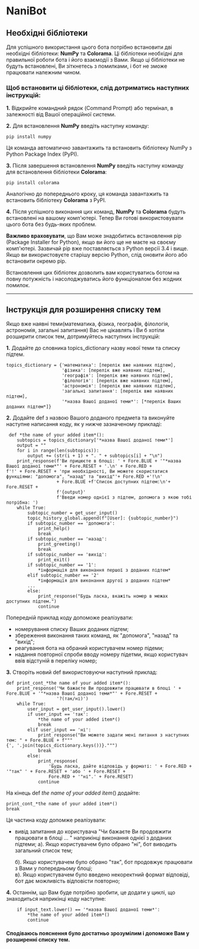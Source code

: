 # NaniBot
## Необхідні бібліотеки ##
Для успішного використання цього бота потрібно встановити дві необхідні бібліотеки: **NumPy** та **Colorama**. Ці бібліотеки необхідні для правильної роботи бота і його взаємодії з Вами. Якщо ці бібліотеки не будуть встановлені, Ви зіткнетесь з помилками, і бот не зможе працювати належним чином.
### Щоб встановити ці бібліотеки, слід дотриматись наступних інструкцій: ###
**1.** Відкрийте командний рядок (Command Prompt) або термінал, в залежності від Вашої операційної системи.

**2.** Для встановлення **NumPy** введіть наступну команду:
```
pip install numpy
```
Ця команда автоматично завантажить та встановить бібліотеку NumPy з Python Package Index (PyPI).

**3.** Після завершення встановлення **NumPy** введіть наступну команду для встановлення бібліотеки **Colorama**:
```
pip install colorama
```
Аналогічно до попереднього кроку, ця команда завантажить та встановить бібліотеку **Colorama** з PyPI.

**4.** Після успішного виконання цих команд, **NumPy** та **Colorama** будуть встановлені на вашому комп'ютері. Тепер Ви готові використовувати цього бота без будь-яких проблем.

**Важливо враховувати**, що Вам може знадобитись встановлення pip (Package Installer for Python), якщо ви його ще не маєте на своєму комп'ютері. Зазвичай pip вже поставляється з Python версії 3.4 і вище. Якщо ви використовуєте старішу версію Python, слід оновити його або встановити окремо pip.

Встановлення цих бібліотек дозволить вам користуватись ботом на повну потужність і насолоджуватись його функціоналом без жодних помилок.

---
## Інструкція для розширення списку тем ##
Якщо вже наявні теми(математика, фізика, географія, філологія, астрономія, загальні запитання) Вас не цікавлять і Ви б хотіли розширити список тем, дотримуйтесь наступних інструкцій:

**1.** Додайте до словника topics_dictionary назву нової теми та списку підтем.
```
topics_dictionary = {'математика': [перелік вже наявних підтем],
                     'фізика': [перелік вже наявних підтем],
                     'географія': [перелік вже наявних підтем],
                     'філологія': [перелік вже наявних підтем],
                     'астрономія': [перелік вже наявних підтем],
                     'загальні запитання': [перелік вже наявних підтем],
                     '*назва Вашої доданої теми*': [*перелік Ваших доданих підтем*]}
 ```                   
 **2.** Додайте def з назвою Вашого доданого предмета та виконуйте наступне написання коду, як у нижче зазначеному прикладі:
``` 
 def *the name of your added item*():
    subtopics = topics_dictionary['*назва Вашої доданої теми*']
    output = ""
    for i in range(len(subtopics)):
        output += (str(i + 1) + ". " + subtopics[i] + "\n")
    print_response(f'Ви прицюєте в блоці: ' + Fore.BLUE + '"*назва Вашої доданої теми*"' + Fore.RESET + '.\n' + Fore.RED +
f'!' + Fore.RESET + 'при необхідності, Ви можете скористатися функціями: "допомога", "назад" та "вихід"'+ Fore.RED +'!\n'
                   + Fore.BLUE +f'Список доступних підтем:\n'+ Fore.RESET +
                   f'{output}'
                   f'Введи номер однієї з підтем, допомога з якою тобі потрібна: ')
    while True:
        subtopic_number = get_user_input()
        topic_history_global.append(f"[User]: {subtopic_number}")
        if subtopic_number == 'допомога':
            print_help()
            break
        if subtopic_number == 'назад':
            print_greeting()
            break
        if subtopic_number == 'вихід':
            print_exit()
        if subtopic_number == '1':
            *інформація для виконання першої з доданих підтем*
        elif subtopic_number == '2'
            *інформація для виконання другої з доданих підтем*
        ...
        else:
            print_response("Будь ласка, вкажіть номер в межах доступних підтем.")
            continue
```
Попередній приклад коду допоможе реалізувати:
+ номерування списку Ваших доданих підтем;
+ збереження виконання таких команд, як "допомога", "назад" та "вихід";
+ реагування бота на обраний користувачем номер підеми;
+ надання повторної спроби вводу номеру підетми, якщо користувач ввів відстуній в переліку номер;

**3.** Створіть новий def використовуючи наступний приклад:
```
def print_cont_*the name of your added item*():
    print_response('Чи бажаєте Ви продовжити працювати в блоці ' + Fore.BLUE + '"*назва Вашої доданої теми*"' + Fore.RESET +
                   '?(так/ні)')
    while True:
        user_input = get_user_input().lower()
        if user_input == 'так':
            *the name of your added item*()
            break
        elif user_input == 'ні':
            print_response("Ви можете задати мені питання з наступних тем: " + Fore.BLUE + f"""
{', '.join(topics_dictionary.keys())}.""")
            break
        else:
            print_response(
                'Будь ласка, дайте відповідь у форматі: ' + Fore.RED + '"так" ' + Fore.RESET + 'або ' + Fore.RESET +
                Fore.RED + '"ні".' + Fore.RESET)
            continue
```
На кінець def *the name of your added item*() додайте:
```
print_cont_*the name of your added item*()
break
```
Ця частина коду допомже реалізувати:
+ вивід запитання до користувача "Чи бажаєте Ви продовжити працювати в блоці ... " наприкінці виконання однієї з доданих підтеми;
    а). Якщо користувачем було обрано "ні", бот виводить загальний список тем;

    б). Якщо користувачем було обрано "так", бот продовжує працювати з Вами у попередньому блоці;    
    в). Якщо користувачем було введено некоректний формат відповіді, бот дає можливість відповісти повторно;

**4.** Останнім, що Вам буде потрібно зробити, це додати у циклі, що знаходиться наприкінці коду наступне:
```
    if input_text.lower() == '*назва Вашої доданої теми*':
        *the name of your added item*()
        continue
```
#### Сподіваюсь пояснення було достатньо зрозумілим і допоможе Вам у розширенні списку тем. ####
